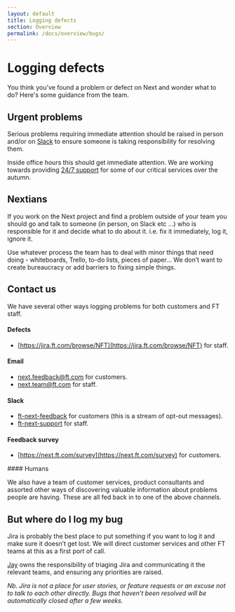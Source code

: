 ```yaml
---
layout: default
title: Logging defects 
section: Overview
permalink: /docs/overview/bugs/
---
```


# Logging defects 

You think you've found a problem or defect on Next and wonder what to do?
Here's some guidance from the team.

## Urgent problems

Serious problems requiring immediate attention should be raised in person
and/or on [Slack](https://financialtimes.slack.com/messages/ft-next-support/)
to ensure someone is taking responsibility for resolving them.

Inside office hours this should get immediate attention. We are working towards
providing [24/7
support](http://financial-times.github.io/next/docs/overview/platinum/) for
some of our critical services over the autumn.

## Nextians

If you work on the Next project and find a problem outside of your team you
should go and talk to someone (in person, on Slack etc ...) who is responsible
for it and decide what to do about it. i.e. fix it immediately, log it, ignore
it.

Use whatever process the team has to deal with minor things that need doing -
whiteboards, Trello, to-do lists, pieces of paper... We don’t want to create
bureaucracy or add barriers to fixing simple things.

## Contact us

We have several other ways logging problems for both customers and FT staff.

#### Defects 

- [https://jira.ft.com/browse/NFT](https://jira.ft.com/browse/NFT) for staff.

#### Email

- [next.feedback@ft.com](mailto:next.feedback@ft.com) for customers.
- [next.team@ft.com](mailto:next.team@ft.com) for staff.
 
#### Slack

- [ft-next-feedback](https://financialtimes.slack.com/messages/ft-next-feedback/) for customers (this is a stream of opt-out messages).
- [ft-next-support](https://financialtimes.slack.com/messages/ft-next-support/) for staff.

#### Feedback survey

- [https://next.ft.com/survey](https://next.ft.com/survey) for customers.

#### Humans

We also have a team of customer services, product consultants and assorted
other ways of discovering valuable information about problems people are
having. These are all fed back in to one of the above channels.

## But where do I log my bug

Jira is probably the best place to put something if you want to log it and make
sure it doesn’t get lost. We will direct customer services and other FT teams
at this as a first port of call.

[Jay](mailto:jay.sethi@ft.com) owns the responsibility of triaging Jira and
communicating it the relevant teams, and ensuring any priorities are raised.

_Nb. Jira is not a place for user stories, or feature requests or an excuse not
to talk to each other directly. Bugs that haven’t been resolved will be
automatically closed after a few weeks._
